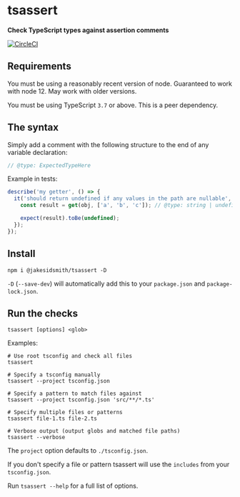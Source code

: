 # tsassert

**Check TypeScript types against assertion comments**

[![CircleCI](https://circleci.com/gh/JakeSidSmith/tsassert.svg?style=svg)](https://circleci.com/gh/JakeSidSmith/tsassert)

## Requirements

You must be using a reasonably recent version of node. Guaranteed to work with node 12. May work with older versions.

You must be using TypeScript `3.7` or above. This is a peer dependency.

## The syntax

Simply add a comment with the following structure to the end of any variable declaration:

```ts
// @type: ExpectedTypeHere
```

Example in tests:

```ts
describe('my getter', () => {
  it('should return undefined if any values in the path are nullable', () => {
    const result = get(obj, ['a', 'b', 'c']); // @type: string | undefined

    expect(result).toBe(undefined);
  });
});
```

## Install

```shell
npm i @jakesidsmith/tsassert -D
```

`-D` (`--save-dev`) will automatically add this to your `package.json` and `package-lock.json`.

## Run the checks

```shell
tsassert [options] <glob>
```

Examples:

```shell
# Use root tsconfig and check all files
tsassert

# Specify a tsconfig manually
tsassert --project tsconfig.json

# Specify a pattern to match files against
tsassert --project tsconfig.json 'src/**/*.ts'

# Specify multiple files or patterns
tsassert file-1.ts file-2.ts

# Verbose output (output globs and matched file paths)
tsassert --verbose
```

The `project` option defaults to `./tsconfig.json`.

If you don't specify a file or pattern tsassert will use the `includes` from your `tsconfig.json`.

Run `tsassert --help` for a full list of options.
